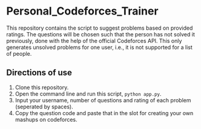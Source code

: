 # Personal_Codeforces_Trainer
This repository contains the script to suggest problems based on provided ratings. The questions will be chosen such that the person has not solved it previously, done with the help of the official Codeforces API. This only generates unsolved problems for one user, i.e., it is not supported for a list of people.

## Directions of use

1. Clone this repository.
2. Open the command line and run this script, `python app.py`.
3. Input your username, number of questions and rating of each problem (seperated by spaces).
4. Copy the question code and paste that in the slot for creating your own mashups on codeforces.
